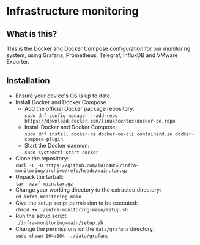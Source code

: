 # Infrastructure monitoring

## What is this?
This is the Docker and Docker Compose configuration for our monitoring system, using Grafana, Prometheus, Telegraf, InfluxDB and VMware Exporter.

## Installation
- Ensure your device's OS is up to date.  
- Install Docker and Docker Compose  
    - Add the official Docker package repository:  
    `sudo dnf config-manager --add-repo https://download.docker.com/linux/centos/docker-ce.repo`  
    - Install Docker and Docker Compose:  
    `sudo dnf install docker-ce docker-ce-cli containerd.io docker-compose-plugin`  
    - Start the Docker daemon:  
    `sudo systemctl start docker`  
- Clone the repository:  
`curl -L -O https://github.com/iuTo4B5Z/infra-monitoring/archive/refs/heads/main.tar.gz`  
- Unpack the tarball:  
`tar -xzvf main.tar.gz`  
- Change your working directory to the extracted directory:  
`cd infra-monitoring-main`  
- Give the setup script permission to be executed:  
`chmod +x ./infra-monitoring-main/setup.sh`  
- Run the setup script:  
`./infra-monitoring-main/setup.sh`  
- Change the permissions on the `data/grafana` directory:  
`sudo chown 104:104 ../data/grafana`